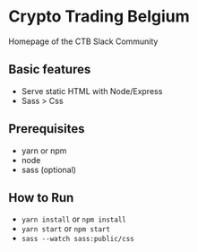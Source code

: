 # Crypto Trading Belgium
Homepage of the CTB Slack Community

## Basic features
 - Serve static HTML with Node/Express
 - Sass > Css

## Prerequisites
 - yarn or npm
 - node
 - sass (optional)

## How to Run 
 - `yarn install` or `npm install`
 - `yarn start`   or `npm start`
 - `sass --watch sass:public/css`
